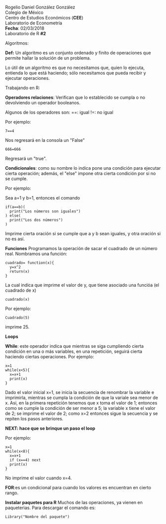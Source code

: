 Rogelio Daniel González González  
Colegio de México   
Centro de Estudios Económicos (**CEE**)  
Laboratorio de Econometría  
**Fecha**: 02/03/2018  
Laboratorio de R **#2**

Algoritmos:

**Def:**
Un algoritmo es un conjunto ordenado y finito de operaciones que permite hallar la solución de un problema.

Lo útil de un algoritmo es que no necesitamos que, quien lo ejecuta, entienda lo que está haciendo; sólo necesitamos que pueda recibir y ejecutar operaciones.

Trabajando en R:

**Operadores relaciones**: Verifican que lo establecido se cumpla o no devolviendo un operador booleanos.

Algunos de los operadores son:
==: igual
!=: no igual

Por ejemplo:

    7==4
Nos regresará en la consola un "False"

    666=666
Regresará un "true".

**Condicionales**: como su nombre lo indica pone una condición para ejecutar cierta operación; además, el "else" impone otra cierta condición por si no se cumple.

Por ejemplo:

Sea a=1 y b=1, entonces el comando

    if(a==b)(
      print("Los números son iguales")
    ) else(
      print("Los dos números")
    )
Imprime cierta oración si se cumple que a y b sean iguales, y otra oración si no es así.

**Funciones**
Programamos la operación de sacar el cuadrado de un número real.
Nombramos una función:

    cuadrado= function(x){
      y=x^2
      return(x)
    }
La cual indica que imprime el valor de y, que tiene asociado una funcióa (el cuadrado de x)

    cuadrado(x)

Por ejemplo:

    Cuadrado(5)
    
imprime 25.

**Loops**

**While**: este operador indica que mientras se siga cumpliendo cierta condición en una o más variables, en una repetición, seguirá cierta haciendo ciertas operaciones. Por ejemplo:

    x=1
    while(x<5){
      x=x+1
      print(x)
    }

Dado el valor inicial x=1, se inicia la secuencia de renombrar la variable e imprimirla, mientras se cumpla la condición de que la variale sea menor de x. Asi, en la primera repetición tenemos que x toma el valor de 1; entonces como se cumple la condición de ser menor a 5; la variable x tiene el valor de 2; se imprime  el valor de 2; como x=2 entonces sigue la secuencia y se repiten los pasos anteriores.

**NEXT: hace que se brinque un paso el loop**  

Por ejemplo:

    x=1
    while(x<8){
      x=x+1
      if (x==4) next
      print(x)
    }
No imprime el valor cuando x=4.

**FOR**:es un condicional para cuando los valores es encuentran en cierto rango.

**Instalar paquetes para R**
Muchos de las operaciones, ya vienen en paqueterias.
Para descargar el comando es:  
    
    Library("Nombre del paquete")